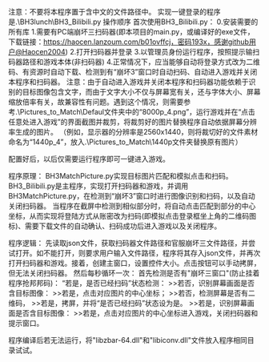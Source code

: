 注意：不要将本程序置于含中文的文件路径中。
实现一键登录的程序是.\BH3lunch\BH3_Bilibili.py
操作顺序
首次使用BH3_Bilibili.py：
0.安装需要的所有库
1.需要有PC端崩坏三扫码器(即本项目的main.py，或编译好的exe文件，下载链接：https://haocen.lanzoum.com/b01ovffcj，密码193x，感谢github用户@Haocen2004)
2.打开扫码器并登录
3.以管理员身份运行程序，按照提示输扫码器路径和游戏本体(非扫码器)
4.正常情况下，应当能够自动将登录方式改为二维码、有资源时自动下载、检测到有“崩坏3”窗口时自动扫码、自动进入游戏并关闭本程序和扫码器。
注意：由于自动进入游戏并关闭本程序和扫码器功能依赖于识别的目标图像包含文字，而由于文字大小不仅与屏幕宽有关，还与字体大小、屏幕缩放倍率有关，故兼容性有问题。遇到这个情况，则需要参考.\Pictures_to_Match\Defaul文件夹中的“8000p_4.png”，运行游戏并在“点击任意处进入游戏”的界面截图并裁剪，将裁剪好的图片替换程序自动依据屏幕分辨率生成的图片。
（例如，显示器的分辨率是2560x1440，则将裁切好的文件素材命名为“1440p_4”，放入.\Pictures_to_Match\1440p文件夹替换原有图片）

配置好后，以后仅需要运行程序即可一键进入游戏。



程序原理：
BH3MatchPicture.py实现目标图片匹配和模拟点击和扫码。
BH3_Bilibili.py是主程序，实现打开扫码器和游戏，并调用BH3MatchPicture.py，在检测到“崩坏3”窗口时进行图像识别和扫码，以及自动关闭扫码器。
当程序在截屏中检测到相似部分时，将自动点击匹配到部分的中心坐标，从而实现将登陆方式从账密改为扫码(即模拟点击登录框坐上角的二维码图标)、需要下载文件的自动确认、扫码成功后进入游戏以及关闭程序。

程序逻辑：
先读取json文件，获取扫码器文件路径和官服崩坏三文件路径，并尝试打开。如不能打开，则要求用户输入文件路径，程序将其存入json文件，并再次打开扫码器和游戏。接着，创建主窗口，设置控件大小。点击按钮可以手动拷屏，但无法关闭扫码器。
然后每秒循环一次：
首先检测是否有"崩坏三窗口"(防止挂着程序抢邦邦码)：
	“若是，是否已经扫码”状态检测：
		>>若否，识别屏幕画面是否含目标图像：
			>>若是，点击对应图片的中心坐标；
			>>若否，检测屏幕是否有二维码，
				>>若是，拷屏，并将“是否已经扫码”状态设为是。
		>>若是，识别屏幕画面是否含目标图像：
			>>若是，点击对应图片的中心坐标进入游戏，关闭扫码器和提示窗口。


程序编译后若无法运行，将"libzbar-64.dll"和"libiconv.dll"文件放入程序相同目录试试。
